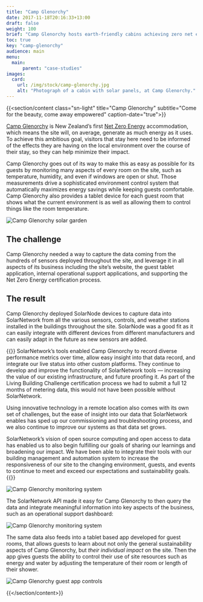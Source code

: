 ```yaml
---
title: "Camp Glenorchy"
date: 2017-11-18T20:16:33+13:00
draft: false
weight: 100
brief: "Camp Glenorchy hosts earth-friendly cabins achieving zero net energy, with SolarNetwork powering the data-driven process."
toc: true
key: "camp-glenorchy"
audience: main
menu:
  main:
      parent: "case-studies"
images:
  card:
    url: /img/stock/camp-glenorchy.jpg
    alt: "Photograph of a cabin with solar panels, at Camp Glenorchy."
---
```

{{<section/content class="sn-light" title="Camp Glenorchy" subtitle="Come for the beauty, come away empowered" caption-date="true">}}

[Camp Glenorchy](https://www.campglenorchy.co.nz/) is New Zealand’s first [Net Zero
Energy](https://www.theheadwaters.co.nz/sustainability/energy/net-zero-energy/) accommodation, which
means the site will, on average, generate as much energy as it uses. To achieve this ambitious goal,
visitors that stay here need to be informed of the effects they are having on the local environment
over the course of their stay, so they can help minimize their impact.

Camp Glenorchy goes out of its way to make this as easy as possible for its guests by monitoring
many aspects of every room on the site, such as temperature, humidity, and even if windows are open
or shut. Those measurements drive a sophisticated environment control system that automatically
maximizes energy savings while keeping guests comfortable. Camp Glenorchy also provides a tablet
device for each guest room that shows what the current environment is as well as allowing them to
control things like the room temperature.

![Camp Glenorchy solar garden](/img/case-studies/cgy-solar-garden-1920x1080.jpg)

## The challenge

Camp Glenorchy needed a way to capture the data coming from the hundreds of sensors deployed
throughout the site, and leverage it in all aspects of its business including the site’s website,
the guest tablet application, internal operational support applications, and supporting the Net Zero
Energy certification process.

## The result

Camp Glenorchy deployed SolarNode devices to capture data into SolarNetwork from all the various
sensors, controls, and weather stations installed in the buildings throughout the site. SolarNode
was a good fit as it can easily integrate with different devices from different manufacturers and
can easily adapt in the future as new sensors are added.

<div class="uk-margin-large-left">
{{<quote cite="Ailsa Carroll, Sustainability Coordinator">}}
SolarNetwork’s tools enabled Camp Glenorchy to record diverse performance metrics over time, allow
easy insight into that data record, and integrate our live status into other custom platforms. They
continue to develop and improve the functionality of SolarNetwork tools — increasing the value of
our existing infrastructure, and future proofing it. As part of the Living Building Challenge
certification process we had to submit a full 12 months of metering data, this would not have been
possible without SolarNetwork.

Using innovative technology in a remote location also comes with its own set of challenges, but the
ease of insight into our data that SolarNetwork enables has sped up our commissioning and
troubleshooting process, and we also continue to improve our systems as that data set grows.

SolarNetwork’s vision of open source computing and open access to data has enabled us to also begin
fulfilling our goals of sharing our learnings and broadening our impact. We have been able to
integrate their tools with our building management and automation system to increase the
responsiveness of our site to the changing environment, guests, and events to continue to meet and
exceed our expectations and sustainability goals.
{{</quote>}}
</div>

![Camp Glenorchy monitoring system](/img/case-studies/cgy-system-diagram-sn-1440-1080.png)

The SolarNetwork API made it easy for Camp Glenorchy to then query the data and integrate meaningful
information into key aspects of the business, such as an operational support dashboard:

![Camp Glenorchy monitoring system](/img/case-studies/cgy-dashboard-overview-2706-1736.png)

The same data also feeds into a tablet based app developed for guest rooms, that allows
guests to learn about not only the general sustainability aspects of Camp Glenorchy, but
_their individual impact_ on the site. Then the app gives guests the ability to control their use of
site resources such as energy and water by adjusting the temperature of their room or length of
their shower.

![Camp Glenorchy guest app controls](/img/case-studies/cgy-guest-app-controls-1920x1200.jpg)

{{</section/content>}}
